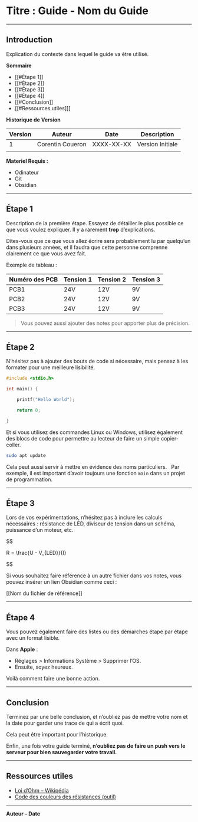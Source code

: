 # Titre : Guide - Nom du Guide

---
## Introduction

Explication du contexte dans lequel le guide va être utilisé.

**Sommaire**

- [[#Étape 1]]
- [[#Étape 2]]
- [[#Étape 3]]
- [[#Étape 4]]
- [[#Conclusion]]
- [[#Ressources utiles]]]

**Historique de Version**

| Version | Auteur           | Date       | Description      |
| ------- | ---------------- | ---------- | ---------------- |
| 1       | Corentin Coueron | XXXX-XX-XX | Version Initiale |
|         |                  |            |                  |

**Materiel Requis :**
- Odinateur
- Git
- Obsidian

---
## Étape 1

Description de la première étape. Essayez de détailler le plus possible ce que vous voulez expliquer. Il y a rarement **trop** d’explications.  

Dites-vous que ce que vous allez écrire sera probablement lu par quelqu’un dans plusieurs années, et il faudra que cette personne comprenne clairement ce que vous avez fait.

Exemple de tableau :

| Numéro des PCB | Tension 1 | Tension 2 | Tension 3 |
|----------------|-----------|-----------|-----------|
| PCB1           | 24V       | 12V       | 9V        |
| PCB2           | 24V       | 12V       | 9V        |
| PCB3           | 24V       | 12V       | 9V        |

> Vous pouvez aussi ajouter des notes pour apporter plus de précision.

---
## Étape 2

N’hésitez pas à ajouter des bouts de code si nécessaire, mais pensez à les formater pour une meilleure lisibilité.

```c
#include <stdio.h>

int main() {

    printf("Hello World");

    return 0;

}
```

Et si vous utilisez des commandes Linux ou Windows, utilisez également des blocs de code pour permettre au lecteur de faire un simple copier-coller.

```bash
sudo apt update
```

Cela peut aussi servir à mettre en évidence des noms particuliers.  
Par exemple, il est important d’avoir toujours une fonction `main` dans un projet de programmation.

---
## Étape 3

Lors de vos expérimentations, n’hésitez pas à inclure les calculs nécessaires : résistance de LED, diviseur de tension dans un schéma, puissance d’un moteur, etc.

$$

R = \frac{U - V_{LED}}{I}

$$

Si vous souhaitez faire référence à un autre fichier dans vos notes, vous pouvez insérer un lien Obsidian comme ceci :  

[[Nom du fichier de référence]]

---
## Étape 4

Vous pouvez également faire des listes ou des démarches étape par étape avec un format lisible.

Dans **Apple** :
- Réglages > Informations Système > Supprimer l’OS.
- Ensuite, soyez heureux.

Voilà comment faire une bonne action.

---
## Conclusion

Terminez par une belle conclusion, et n’oubliez pas de mettre votre nom et la date pour garder une trace de qui a écrit quoi.  

Cela peut être important pour l’historique.

Enfin, une fois votre guide terminé, **n’oubliez pas de faire un push vers le serveur pour bien sauvegarder votre travail.**


---
## Ressources utiles

- [Loi d’Ohm – Wikipédia](https://fr.wikipedia.org/wiki/Loi_d%27Ohm)
- [Code des couleurs des résistances (outil)](https://www.digikey.fr/en/resources/conversion-calculators/conversion-calculator-resistor-color-code)

---
**Auteur – Date**
